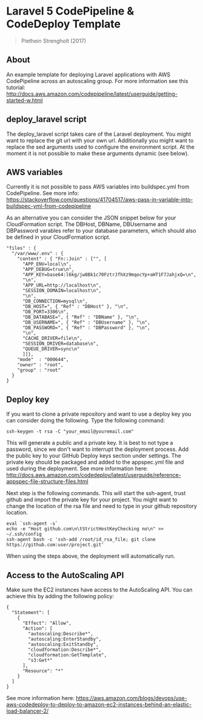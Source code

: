 #  Laravel 5 CodePipeline & CodeDeploy Template
> Piethein Strengholt (2017)

## About
An example template for deploying Laravel applications with AWS CodePipeline across an autoscaling group.
For more information see this tutorial: http://docs.aws.amazon.com/codepipeline/latest/userguide/getting-started-w.html

## deploy_laravel script
The deploy_laravel script takes care of the Laravel deployment. You might want to replace the git url with your own url. Additionally you might want to replace the sed arguments used to configure the environment script. At the moment it is not possible to make these arguments dynamic (see below).

## AWS variables
Currently it is not possible to pass AWS variables into buildspec.yml from CodePipeline. See more info:
https://stackoverflow.com/questions/41704517/aws-pass-in-variable-into-buildspec-yml-from-codepipeline

As an alternative you can consider the JSON snippet below for your CloudFormation script. The DBHost, DBName, DBUsername and DBPassword varables refer to your database parameters, which should also be defined in your CloudFormation script.
```
"files" : {
  "/var/www/.env" : {
    "content" : { "Fn::Join" : ["", [
      "APP_ENV=local\n",
      "APP_DEBUG=true\n",
      "APP_KEY=base64:l6kg/jw8Bk1c70FztrJfhXz9mqocYp+aHT1F7JahjxQ=\n",
      "\n",
      "APP_URL=http://localhost\n",
      "SESSION_DOMAIN=localhost\n",
      "\n",
      "DB_CONNECTION=mysql\n",
      "DB_HOST=", { "Ref" : "DBHost" }, "\n",
      "DB_PORT=3306\n",
      "DB_DATABASE=", { "Ref" : "DBName" }, "\n",
      "DB_USERNAME=", { "Ref" : "DBUsername" }, "\n",
      "DB_PASSWORD=", { "Ref" : "DBPassword" }, "\n",
      "\n",
      "CACHE_DRIVER=file\n",
      "SESSION_DRIVER=database\n",
      "QUEUE_DRIVER=sync\n"
      ]]},
    "mode"  : "000644",
    "owner" : "root",
    "group" : "root"
  }
}
```

## Deploy key
If you want to clone a private repository and want to use a deploy key you can consider doing the following. Type the following command:

```
ssh-keygen -t rsa -C "your_email@youremail.com"
```

This will generate a public and a private key. It is best to not type a password, since we don't want to interrupt the deployment process. Add the public key to your GitHub Deploy keys section under settings. The private key should be packaged and added to the appspec.yml file and used during the deployment. See more information here:
http://docs.aws.amazon.com/codedeploy/latest/userguide/reference-appspec-file-structure-files.html

Next step is the following commands. This will start the ssh-agent, trust github and import the private key for your project. You might want to change the location of the rsa file and need to type in your github repository location.

```
eval `ssh-agent -s`
echo -e "Host github.com\n\tStrictHostKeyChecking no\n" >> ~/.ssh/config
ssh-agent bash -c 'ssh-add /root/id_rsa_file; git clone https://github.com:user/project.git'
```

When using the steps above, the deployment will automatically run.


## Access to the AutoScaling API 
Make sure the EC2 instances have access to the AutoScaling API. You can achieve this by adding the following policy:

```
{
  "Statement": [
    {
      "Effect": "Allow",
      "Action": [
        "autoscaling:Describe*",
        "autoscaling:EnterStandby",
        "autoscaling:ExitStandby",
        "cloudformation:Describe*",
        "cloudformation:GetTemplate",
        "s3:Get*"
      ],
      "Resource": "*"
    }
  ]
}
```

See more information here: https://aws.amazon.com/blogs/devops/use-aws-codedeploy-to-deploy-to-amazon-ec2-instances-behind-an-elastic-load-balancer-2/

